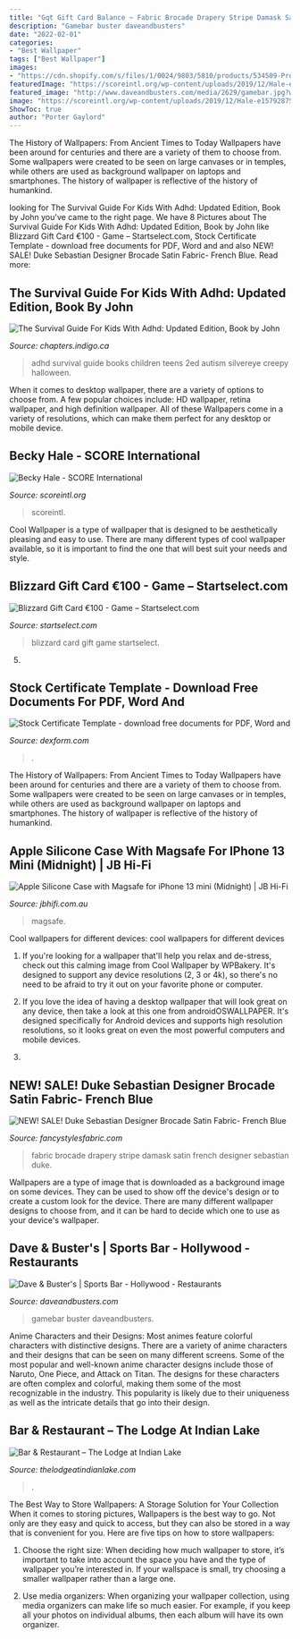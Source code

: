 ```yaml
---
title: "Gqt Gift Card Balance ~ Fabric Brocade Drapery Stripe Damask Satin French Designer Sebastian Duke"
description: "Gamebar buster daveandbusters"
date: "2022-02-01"
categories:
- "Best Wallpaper"
tags: ["Best Wallpaper"]
images:
- "https://cdn.shopify.com/s/files/1/0024/9803/5810/products/534509-Product-2-I-637673177549184276_1000x1000.jpg"
featuredImage: "https://scoreintl.org/wp-content/uploads/2019/12/Hale-e1579287559981.jpg"
featured_image: "http://www.daveandbusters.com/media/2629/gamebar.jpg?width=900&amp;quality=60"
image: "https://scoreintl.org/wp-content/uploads/2019/12/Hale-e1579287559981.jpg"
ShowToc: true
author: "Porter Gaylord"
---
```



The History of Wallpapers: From Ancient Times to Today
Wallpapers have been around for centuries and there are a variety of them to choose from. Some wallpapers were created to be seen on large canvases or in temples, while others are used as background wallpaper on laptops and smartphones. The history of wallpaper is reflective of the history of humankind.

	

		
looking for The Survival Guide For Kids With Adhd: Updated Edition, Book by John you've came to the right page. We have 8 Pictures about The Survival Guide For Kids With Adhd: Updated Edition, Book by John like Blizzard Gift Card €100 - Game – Startselect.com, Stock Certificate Template - download free documents for PDF, Word and and also NEW! SALE! Duke Sebastian Designer Brocade Satin Fabric- French Blue. Read more:
		
    
## The Survival Guide For Kids With Adhd: Updated Edition, Book By John

<img loading=lazy src="https://dynamic.indigoimages.ca/books/1575424479.jpg?quality=85&amp;width=380&amp;maxheight=515&amp;sale=9&amp;lang=en" onerror="this.onerror=null;this.src='https://tse1.mm.bing.net/th?id=OIP.PG9el3XG1D7C3zYO21yM7wAAAA&amp;pid=15.1';" alt="The Survival Guide For Kids With Adhd: Updated Edition, Book by John">

_Source: chapters.indigo.ca_

>adhd survival guide books children teens 2ed autism silvereye creepy halloween. 

	

When it comes to desktop wallpaper, there are a variety of options to choose from. A few popular choices include: HD wallpaper, retina wallpaper, and high definition wallpaper. All of these Wallpapers come in a variety of resolutions, which can make them perfect for any desktop or mobile device. 

    
## Becky Hale - SCORE International

<img loading=lazy src="https://scoreintl.org/wp-content/uploads/2019/12/Hale-e1579287559981.jpg" onerror="this.onerror=null;this.src='https://tse4.mm.bing.net/th?id=OIP.OXfHilRaWJbF93_YVzmabwHaDr&amp;pid=15.1';" alt="Becky Hale - SCORE International">

_Source: scoreintl.org_

>scoreintl. 

	

Cool Wallpaper is a type of wallpaper that is designed to be aesthetically pleasing and easy to use. There are many different types of cool wallpaper available, so it is important to find the one that will best suit your needs and style.

    
## Blizzard Gift Card €100 - Game – Startselect.com

<img loading=lazy src="https://cdn.startselect.com/production/products/images/60147/41772/3601259264.png" onerror="this.onerror=null;this.src='https://tse2.mm.bing.net/th?id=OIP.8agqBIZbeF9e_sjPoh-xHAHaKs&amp;pid=15.1';" alt="Blizzard Gift Card €100 - Game – Startselect.com">

_Source: startselect.com_

>blizzard card gift game startselect. 

	

5.

    
## Stock Certificate Template - Download Free Documents For PDF, Word And

<img loading=lazy src="https://static.dexform.com/media/docs/7006/stock-card-template_1.png" onerror="this.onerror=null;this.src='https://tse2.mm.bing.net/th?id=OIP.brR8ZBpZeUP6AIqvlXz7XQHaKe&amp;pid=15.1';" alt="Stock Certificate Template - download free documents for PDF, Word and">

_Source: dexform.com_

>. 

	

The History of Wallpapers: From Ancient Times to Today
Wallpapers have been around for centuries and there are a variety of them to choose from. Some wallpapers were created to be seen on large canvases or in temples, while others are used as background wallpaper on laptops and smartphones. The history of wallpaper is reflective of the history of humankind.

    
## Apple Silicone Case With Magsafe For IPhone 13 Mini (Midnight) | JB Hi-Fi

<img loading=lazy src="https://cdn.shopify.com/s/files/1/0024/9803/5810/products/534509-Product-2-I-637673177549184276_1000x1000.jpg" onerror="this.onerror=null;this.src='https://tse3.mm.bing.net/th?id=OIP.Bf8CoqahbSCqm6WhbgzLKwHaHa&amp;pid=15.1';" alt="Apple Silicone Case with Magsafe for iPhone 13 mini (Midnight) | JB Hi-Fi">

_Source: jbhifi.com.au_

>magsafe. 

	

Cool wallpapers for different devices:
cool wallpapers for different devices 

1. If you're looking for a wallpaper that'll help you relax and de-stress, check out this calming image from Cool Wallpaper by WPBakery. It's designed to support any device resolutions (2, 3 or 4k), so there's no need to be afraid to try it out on your favorite phone or computer.

2. If you love the idea of having a desktop wallpaper that will look great on any device, then take a look at this one from androidOSWALLPAPER. It's designed specifically for Android devices and supports high resolution resolutions, so it looks great on even the most powerful computers and mobile devices.

3.

    
## NEW! SALE! Duke Sebastian Designer Brocade Satin Fabric- French Blue

<img loading=lazy src="https://cdn.shopify.com/s/files/1/2667/4342/products/57_f4f70305-3362-49d4-848a-ff9bdbf7caf2_grande.jpg?v=1571739232" onerror="this.onerror=null;this.src='https://tse1.mm.bing.net/th?id=OIP.cOQAL91DXWuXOc1D-DmgYAAAAA&amp;pid=15.1';" alt="NEW! SALE! Duke Sebastian Designer Brocade Satin Fabric- French Blue">

_Source: fancystylesfabric.com_

>fabric brocade drapery stripe damask satin french designer sebastian duke. 

	

Wallpapers are a type of image that is downloaded as a background image on some devices. They can be used to show off the device's design or to create a custom look for the device. There are many different wallpaper designs to choose from, and it can be hard to decide which one to use as your device's wallpaper.

    
## Dave &amp; Buster&#039;s | Sports Bar - Hollywood - Restaurants

<img loading=lazy src="http://www.daveandbusters.com/media/2629/gamebar.jpg?width=900&amp;quality=60" onerror="this.onerror=null;this.src='https://tse4.mm.bing.net/th?id=OIP.Yl40Ay49MIWVQr0xMmaNqQHaEH&amp;pid=15.1';" alt="Dave &amp; Buster&#039;s | Sports Bar - Hollywood - Restaurants">

_Source: daveandbusters.com_

>gamebar buster daveandbusters. 

	

Anime Characters and their Designs: Most animes feature colorful characters with distinctive designs.
There are a variety of anime characters and their designs that can be seen on many different screens. Some of the most popular and well-known anime character designs include those of Naruto, One Piece, and Attack on Titan. The designs for these characters are often complex and colorful, making them some of the most recognizable in the industry. This popularity is likely due to their uniqueness as well as the intricate details that go into their design.

    
## Bar &amp; Restaurant – The Lodge At Indian Lake

<img loading=lazy src="https://thelodgeatindianlake.com/wp-content/uploads/2019/05/IMG_20190503_210414-1024x768.jpg" onerror="this.onerror=null;this.src='https://tse4.mm.bing.net/th?id=OIP.BbZ0hxa6_YPUvb7xl18CBAHaFj&amp;pid=15.1';" alt="Bar &amp; Restaurant – The Lodge at Indian Lake">

_Source: thelodgeatindianlake.com_

>. 

	

The Best Way to Store Wallpapers: A Storage Solution for Your Collection
When it comes to storing pictures, Wallpapers is the best way to go. Not only are they easy and quick to access, but they can also be stored in a way that is convenient for you. Here are five tips on how to store wallpapers:
1) Choose the right size: When deciding how much wallpaper to store, it’s important to take into account the space you have and the type of wallpaper you’re interested in. If your wallspace is small, try choosing a smaller wallpaper rather than a large one.

2) Use media organizers: When organizing your wallpaper collection, using media organizers can make life so much easier. For example, if you keep all your photos on individual albums, then each album will have its own organizer.

